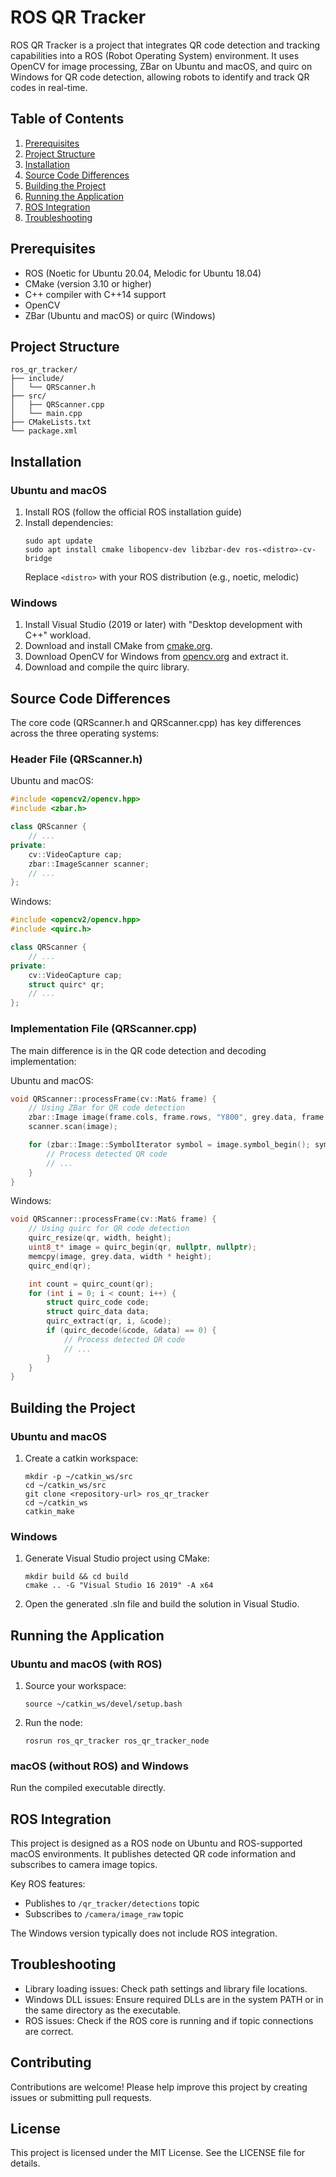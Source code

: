 # ROS QR Tracker

ROS QR Tracker is a project that integrates QR code detection and tracking capabilities into a ROS (Robot Operating System) environment. It uses OpenCV for image processing, ZBar on Ubuntu and macOS, and quirc on Windows for QR code detection, allowing robots to identify and track QR codes in real-time.

## Table of Contents

1. [Prerequisites](#prerequisites)
2. [Project Structure](#project-structure)
3. [Installation](#installation)
4. [Source Code Differences](#source-code-differences)
5. [Building the Project](#building-the-project)
6. [Running the Application](#running-the-application)
7. [ROS Integration](#ros-integration)
8. [Troubleshooting](#troubleshooting)

## Prerequisites

- ROS (Noetic for Ubuntu 20.04, Melodic for Ubuntu 18.04)
- CMake (version 3.10 or higher)
- C++ compiler with C++14 support
- OpenCV
- ZBar (Ubuntu and macOS) or quirc (Windows)

## Project Structure

```
ros_qr_tracker/
├── include/
│   └── QRScanner.h
├── src/
│   ├── QRScanner.cpp
│   └── main.cpp
├── CMakeLists.txt
└── package.xml
```

## Installation

### Ubuntu and macOS

1. Install ROS (follow the official ROS installation guide)
2. Install dependencies:
   ```
   sudo apt update
   sudo apt install cmake libopencv-dev libzbar-dev ros-<distro>-cv-bridge
   ```
   Replace `<distro>` with your ROS distribution (e.g., noetic, melodic)

### Windows

1. Install Visual Studio (2019 or later) with "Desktop development with C++" workload.
2. Download and install CMake from [cmake.org](https://cmake.org/download/).
3. Download OpenCV for Windows from [opencv.org](https://opencv.org/releases/) and extract it.
4. Download and compile the quirc library.

## Source Code Differences

The core code (QRScanner.h and QRScanner.cpp) has key differences across the three operating systems:

### Header File (QRScanner.h)

Ubuntu and macOS:

```cpp
#include <opencv2/opencv.hpp>
#include <zbar.h>

class QRScanner {
    // ...
private:
    cv::VideoCapture cap;
    zbar::ImageScanner scanner;
    // ...
};
```

Windows:

```cpp
#include <opencv2/opencv.hpp>
#include <quirc.h>

class QRScanner {
    // ...
private:
    cv::VideoCapture cap;
    struct quirc* qr;
    // ...
};
```

### Implementation File (QRScanner.cpp)

The main difference is in the QR code detection and decoding implementation:

Ubuntu and macOS:

```cpp
void QRScanner::processFrame(cv::Mat& frame) {
    // Using ZBar for QR code detection
    zbar::Image image(frame.cols, frame.rows, "Y800", grey.data, frame.cols * frame.rows);
    scanner.scan(image);

    for (zbar::Image::SymbolIterator symbol = image.symbol_begin(); symbol != image.symbol_end(); ++symbol) {
        // Process detected QR code
        // ...
    }
}
```

Windows:

```cpp
void QRScanner::processFrame(cv::Mat& frame) {
    // Using quirc for QR code detection
    quirc_resize(qr, width, height);
    uint8_t* image = quirc_begin(qr, nullptr, nullptr);
    memcpy(image, grey.data, width * height);
    quirc_end(qr);

    int count = quirc_count(qr);
    for (int i = 0; i < count; i++) {
        struct quirc_code code;
        struct quirc_data data;
        quirc_extract(qr, i, &code);
        if (quirc_decode(&code, &data) == 0) {
            // Process detected QR code
            // ...
        }
    }
}
```

## Building the Project

### Ubuntu and macOS

1. Create a catkin workspace:
   ```
   mkdir -p ~/catkin_ws/src
   cd ~/catkin_ws/src
   git clone <repository-url> ros_qr_tracker
   cd ~/catkin_ws
   catkin_make
   ```

### Windows

1. Generate Visual Studio project using CMake:
   ```
   mkdir build && cd build
   cmake .. -G "Visual Studio 16 2019" -A x64
   ```
2. Open the generated .sln file and build the solution in Visual Studio.

## Running the Application

### Ubuntu and macOS (with ROS)

1. Source your workspace:
   ```
   source ~/catkin_ws/devel/setup.bash
   ```
2. Run the node:
   ```
   rosrun ros_qr_tracker ros_qr_tracker_node
   ```

### macOS (without ROS) and Windows

Run the compiled executable directly.

## ROS Integration

This project is designed as a ROS node on Ubuntu and ROS-supported macOS environments. It publishes detected QR code information and subscribes to camera image topics.

Key ROS features:

- Publishes to `/qr_tracker/detections` topic
- Subscribes to `/camera/image_raw` topic

The Windows version typically does not include ROS integration.

## Troubleshooting

- Library loading issues: Check path settings and library file locations.
- Windows DLL issues: Ensure required DLLs are in the system PATH or in the same directory as the executable.
- ROS issues: Check if the ROS core is running and if topic connections are correct.

## Contributing

Contributions are welcome! Please help improve this project by creating issues or submitting pull requests.

## License

This project is licensed under the MIT License. See the LICENSE file for details.
